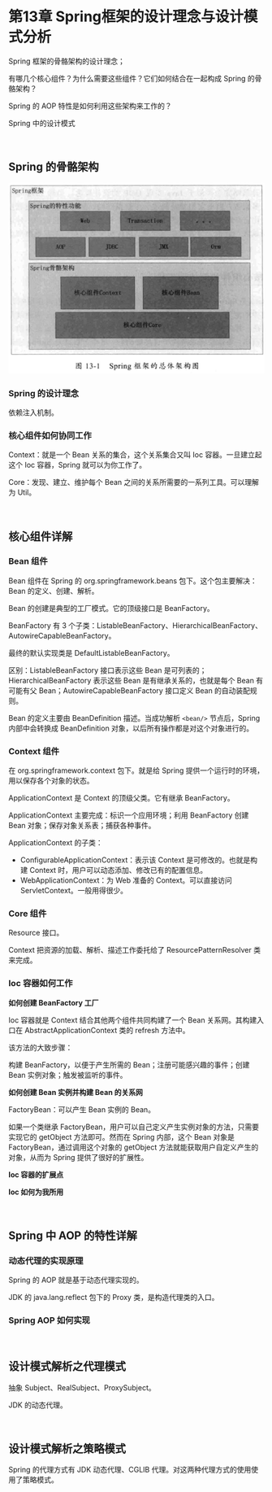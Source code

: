 # 第13章 Spring框架的设计理念与设计模式分析

Spring 框架的骨骼架构的设计理念；

有哪几个核心组件？为什么需要这些组件？它们如何结合在一起构成 Spring 的骨骼架构？

Spring 的 AOP 特性是如何利用这些架构来工作的？

Spring 中的设计模式

​    

## Spring 的骨骼架构

![深入分析JavaWeb技术内幕-Spring框架的总体架构图](../img/深入分析JavaWeb技术内幕-Spring框架的总体架构图.png)

### Spring 的设计理念

依赖注入机制。

### 核心组件如何协同工作

Context：就是一个 Bean 关系的集合，这个关系集合又叫 Ioc 容器。一旦建立起这个 Ioc 容器，Spring 就可以为你工作了。

Core：发现、建立、维护每个 Bean 之间的关系所需要的一系列工具。可以理解为 Util。

​    

## 核心组件详解

### Bean 组件

Bean 组件在 Spring 的 org.springframework.beans 包下。这个包主要解决：Bean 的定义、创建、解析。

Bean 的创建是典型的工厂模式。它的顶级接口是 BeanFactory。

BeanFactory 有 3 个子类：ListableBeanFactory、HierarchicalBeanFactory、AutowireCapableBeanFactory。

最终的默认实现类是 DefaultListableBeanFactory。

区别：ListableBeanFactory 接口表示这些 Bean 是可列表的；HierarchicalBeanFactory 表示这些 Bean 是有继承关系的，也就是每个 Bean 有可能有父 Bean；AutowireCapableBeanFactory 接口定义 Bean 的自动装配规则。

Bean 的定义主要由 BeanDefinition 描述。当成功解析 `<bean/>` 节点后，Spring 内部中会转换成 BeanDefinition 对象，以后所有操作都是对这个对象进行的。

### Context 组件

在 org.springframework.context 包下。就是给 Spring 提供一个运行时的环境，用以保存各个对象的状态。

ApplicationContext 是 Context 的顶级父类。它有继承 BeanFactory。

ApplicationContext 主要完成：标识一个应用环境；利用 BeanFactory 创建 Bean 对象；保存对象关系表；捕获各种事件。

ApplicationContext 的子类：

- ConfigurableApplicationContext：表示该 Context 是可修改的。也就是构建 Context 时，用户可以动态添加、修改已有的配置信息。
- WebApplicationContext：为 Web 准备的 Context。可以直接访问 ServletContext。一般用得很少。

### Core 组件

Resource 接口。

Context 把资源的加载、解析、描述工作委托给了 ResourcePatternResolver 类来完成。

### Ioc 容器如何工作

**如何创建 BeanFactory 工厂**

Ioc 容器就是 Context 结合其他两个组件共同构建了一个 Bean 关系网。其构建入口在 AbstractApplicationContext 类的 refresh 方法中。

该方法的大致步骤：

构建 BeanFactory，以便于产生所需的 Bean；注册可能感兴趣的事件；创建 Bean 实例对象；触发被监听的事件。

**如何创建 Bean 实例并构建 Bean 的关系网**

FactoryBean：可以产生 Bean 实例的 Bean。

如果一个类继承 FactoryBean，用户可以自己定义产生实例对象的方法，只需要实现它的 getObject 方法即可。然而在 Spring 内部，这个 Bean 对象是 FactoryBean，通过调用这个对象的 getObject 方法就能获取用户自定义产生的对象，从而为 Spring 提供了很好的扩展性。

**Ioc 容器的扩展点**

**Ioc 如何为我所用**

​    

## Spring 中 AOP 的特性详解

### 动态代理的实现原理

Spring 的 AOP 就是基于动态代理实现的。

JDK 的 java.lang.reflect 包下的 Proxy 类，是构造代理类的入口。

### Spring AOP 如何实现

​    

## 设计模式解析之代理模式

抽象 Subject、RealSubject、ProxySubject。

JDK 的动态代理。

​    

## 设计模式解析之策略模式

Spring 的代理方式有 JDK 动态代理、CGLIB 代理。对这两种代理方式的使用使用了策略模式。